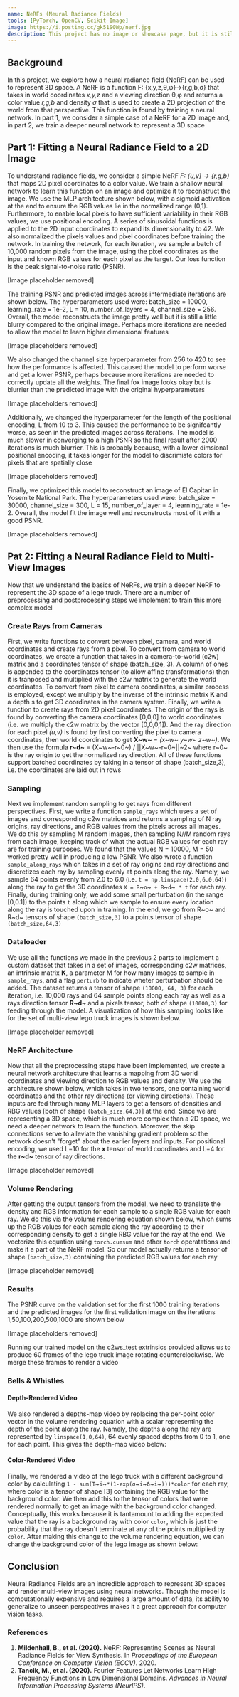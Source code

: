 ```yaml
---
name: NeRFs (Neural Radiance Fields)
tools: [PyTorch, OpenCV, Scikit-Image]
image: https://i.postimg.cc/gk51S0Wp/nerf.jpg
description: This project has no image or showcase page, but it is still a beautiful project inside out!
---
```

## Background

In this project, we explore how a neural radiance field (NeRF) can be used to represent 3D space. A NeRF is a function F: {x,y,z,θ,φ}→{r,g,b,σ} that takes in world coordinates *x,y,z* and a viewing direction θ,φ and returns a color value *r,g,b* and density *σ* that is used to create a 2D projection of the world from that perspective. This function is found by training a neural network. In part 1, we consider a simple case of a NeRF for a 2D image and, in part 2, we train a deeper neural network to represent a 3D space

## Part 1: Fitting a Neural Radiance Field to a 2D Image

To understand radiance fields, we consider a simple NeRF *F: {u,v} → {r,g,b}* that maps 2D pixel coordinates to a color value. We train a shallow neural network to learn this function on an image and optimize it to reconstruct the image. We use the MLP architecture shown below, with a sigmoid activation at the end to ensure the RGB values lie in the normalized range (0,1). Furthermore, to enable local pixels to have sufficient variability in their RGB values, we use positional encoding. A series of sinusoidal functions is applied to the 2D input coordinates to expand its dimensionality to 42. We also normalized the pixels values and pixel coordinates before training the network. In training the network, for each iteration, we sample a batch of 10,000 random pixels from the image, using the pixel coordinates as the input and known RGB values for each pixel as the target. Our loss function is the peak signal-to-noise ratio (PSNR).

[Image placeholder removed]

The training PSNR and predicted images across intermediate iterations are shown below. The hyperparameters used were: batch_size = 10000, learning_rate = 1e-2, L = 10, number_of_layers = 4, channel_size = 256. Overall, the model reconstructs the image pretty well but it is still a little blurry compared to the original image. Perhaps more iterations are needed to allow the model to learn higher dimensional features

[Image placeholders removed]

We also changed the channel size hyperparameter from 256 to 420 to see how the performance is affected. This caused the model to perform worse and get a lower PSNR, perhaps because more iterations are needed to correctly update all the weights. The final fox image looks okay but is blurrier than the predicted image with the original hyperparameters

[Image placeholders removed]

Additionally, we changed the hyperparameter for the length of the positional encoding, L from 10 to 3. This caused the performance to be signifcantly worse, as seen in the predicted images across iterations. The model is much slower in converging to a high PSNR so the final result after 2000 iterations is much blurrier. This is probably because, with a lower dimsional positional encoding, it takes longer for the model to discrimiate colors for pixels that are spatially close

[Image placeholders removed]

Finally, we optimized this model to reconstruct an image of El Capitan in Yosemite National Park. The hyperparameters used were: batch_size = 30000, channel_size = 300, L = 15, number_of_layer = 4, learning_rate = 1e-2. Overall, the model fit the image well and reconstructs most of it with a good PSNR.

[Image placeholders removed]

## Pat 2: Fitting a Neural Radiance Field to Multi-View Images

Now that we understand the basics of NeRFs, we train a deeper NeRF to represent the 3D space of a lego truck. There are a number of preprocessing and postprocessing steps we implement to train this more complex model

### Create Rays from Cameras

First, we write functions to convert between pixel, camera, and world coordinates and create rays from a pixel. To convert from camera to world coordinates, we create a function that takes in a camera-to-world (c2w) matrix and a coordinates tensor of shape (batch_size, 3). A column of ones is appended to the coordinates tensor (to allow affine transformations) then it is tranposed and multiplied with the c2w matrix to generate the world coordinates. To convert from pixel to camera coordinates, a similar process is employed, except we multiply by the inverse of the intrinsic matrix **K** and a depth s to get 3D coordinates in the camera system. Finally, we write a function to create rays from 2D pixel coordinates. The origin of the rays is found by converting the camera coordinates [0,0,0] to world coordinates (i.e. we multiply the c2w matrix by the vector [0,0,0,1]). And the ray direction for each pixel *(u,v)* is found by first converting the pixel to camera coordinates, then world coordinates to get **X~w~** = *(x~w~ y~w~ z~w~)*. We then use the formula **r~d~** = (X~w~-r~0~) / ||X~w~-r~0~||~2~ where r~0~ is the ray origin to get the normalized ray direction. All of these functions support batched coordinates by taking in a tensor of shape (batch_size,3), i.e. the coordinates are laid out in rows

### Sampling

Next we implement random sampling to get rays from different perspectives. First, we write a function `sample_rays` which uses a set of images and corresponding c2w matrices and returns a sampling of N ray origins, ray directions, and RGB values from the pixels across all images. We do this by sampling M random images, then sampling N//M random rays from each image, keeping track of what the actual RGB values for each ray are for training purposes. We found that the values N = 10000, M = 50 worked pretty well in producing a low PSNR. We also wrote a function `sample_along_rays` which takes in a set of ray origins and ray directions and discretizes each ray by sampling evenly at points along the ray. Namely, we sample 64 points evenly from 2.0 to 6.0 (i.e. `t = np.linspace(2.0,6.0,64)`) along the ray to get the 3D coordinates `X = R`~`o`~` + R`~`d`~` * t` for each ray. Finally, during training only, we add some small perturbation (in the range [0,0.1]) to the points `t` along which we sample to ensure every location along the ray is touched upon in training. In the end, we go from R~o~ and R~d~ tensors of shape `(batch_size,3)` to a points tensor of shape `(batch_size,64,3)`

### Dataloader

We use all the functions we made in the previous 2 parts to implement a custom dataset that takes in a set of images, corresponding c2w matrices, an intrinsic matrix **K**, a parameter M for how many images to sample in `sample_rays`, and a flag `perturb` to indicate wheter perturbation should be added. The dataset returns a tensor of shape `(10000, 64, 3)` for each iteration, i.e. 10,000 rays and 64 sample points along each ray as well as a rays direction tensor **R~d~** and a pixels tensor, both of shape `(10000,3)` for feeding through the model. A visualization of how this sampling looks like for the set of multi-view lego truck images is shown below.

[Image placeholder removed]

### NeRF Architecture

Now that all the preprocessing steps have been implemented, we create a neural network architecture that learns a mapping from 3D world coordinates and viewing direction to RGB values and density. We use the architecture shown below, which takes in two tensors, one containing world coordinates and the other ray directions (or viewing directions). These inputs are fed through many MLP layers to get a tensors of densities and RBG values [both of shape `(batch_size,64,3)`] at the end. Since we are representing a 3D space, which is much more complex than a 2D space, we need a deeper network to learn the function. Moreover, the skip connections serve to alleviate the vanishing gradient problem so the network doesn't "forget" about the earlier layers and inputs. For positional encoding, we used L=10 for the **x** tensor of world coordinates and L=4 for the **r~d~** tensor of ray directions.

[Image placeholder removed]

### Volume Rendering

After getting the output tensors from the model, we need to translate the density and RGB information for each sample to a single RGB value for each ray. We do this via the volume rendering equation shown below, which sums up the RGB values for each sample along the ray according to their corresponding density to get a single RBG value for the ray at the end. We vectorize this equation using `torch.cumsum` and other `torch` operatations and make it a part of the NeRF model. So our model actually returns a tensor of shape `(batch_size,3)` containing the predicted RGB values for each ray

[Image placeholder removed]

### Results

The PSNR curve on the validation set for the first 1000 training iterations and the predicted images for the first validation image on the iterations 1,50,100,200,500,1000 are shown below

[Image placeholders removed]

Running our trained model on the c2ws_test extrinsics provided allows us to produce 60 frames of the lego truck image rotating counterclockwise. We merge these frames to render a video

### Bells & Whistles

#### Depth-Rendered Video

We also rendered a depths-map video by replacing the per-point color vector in the volume rendering equation with a scalar representing the depth of the point along the ray. Namely, the depths along the ray are represented by `linspace(1,0,64)`, 64 evenly spaced depths from 0 to 1, one for each point. This gives the depth-map video below:

#### Color-Rendered Video

Finally, we rendered a video of the lego truck with a different background color by calculating `1 - sum(T`~`i`~`*(1-exp(σ`~`i`~`δ`~`i`~`)))*color` for each ray, where color is a tensor of shape [3] containing the RGB value for the background color. We then add this to the tensor of colors that were rendered normally to get an image with the background color changed. Conceptually, this works because it is tantamount to adding the expected value that the ray is a background ray with color `color`, which is just the probability that the ray doesn't terminate at any of the points multiplied by `color`. After making this change to the volume rendering equation, we can change the background color of the lego image as shown below:

## Conclusion

Neural Radiance Fields are an incredible approach to represent 3D spaces and render multi-view images using neural networks. Though the model is computationally expensive and requires a large amount of data, its ability to generalize to unseen perspectives makes it a great approach for computer vision tasks.

### References

1. **Mildenhall, B., et al. (2020).** NeRF: Representing Scenes as Neural Radiance Fields for View Synthesis. In _Proceedings of the European Conference on Computer Vision (ECCV)_. 2020.
2. **Tancik, M., et al. (2020).** Fourier Features Let Networks Learn High Frequency Functions in Low Dimensional Domains. _Advances in Neural Information Processing Systems (NeurIPS)_.

